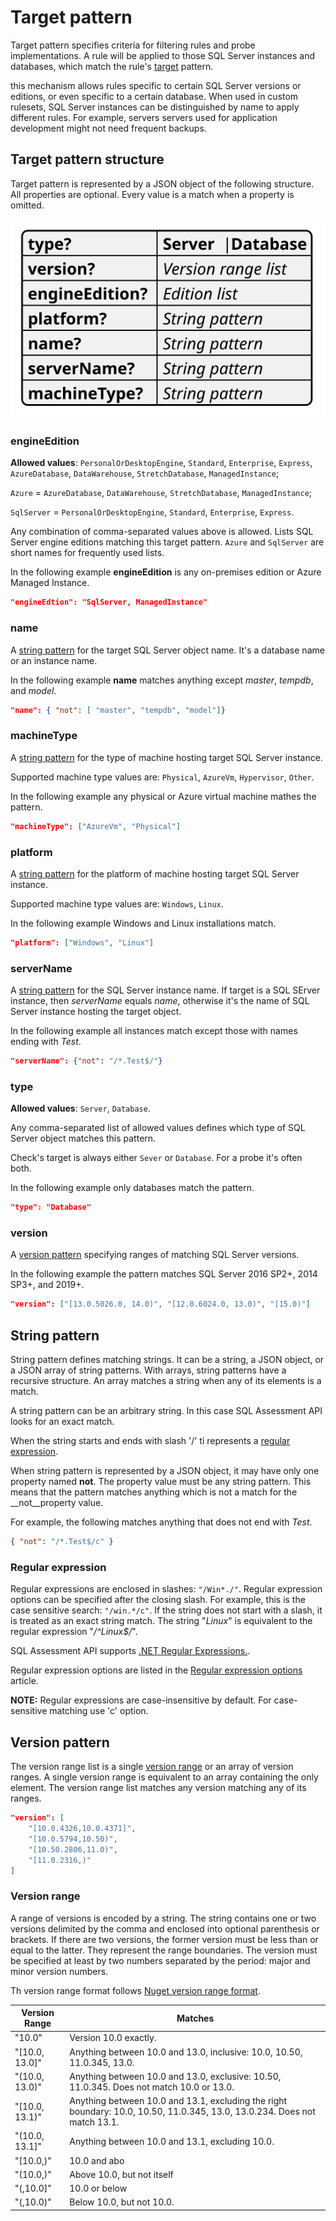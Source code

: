 # Target pattern

Target pattern specifies criteria for filtering rules and probe implementations. A rule will be applied to those SQL Server instances and databases, which match the rule's [target](./Rule.md#target) pattern.

this mechanism allows rules specific to certain SQL Server versions or editions, or even specific to a certain database. When used in custom rulesets, SQL Server instances can be distinguished by name to apply different rules. For example, servers servers used for application development might not need frequent backups.

## Target pattern structure

Target pattern is represented by a JSON object of the following structure. All properties are optional. Every value is a match when a property is omitted.

![Target pattern structure](./img/TargetPatternStructure.svg)

### engineEdition

__Allowed values__: `PersonalOrDesktopEngine`, `Standard`, `Enterprise`, `Express`, `AzureDatabase`, `DataWarehouse`, `StretchDatabase`, `ManagedInstance`;

`Azure` =  `AzureDatabase`, `DataWarehouse`, `StretchDatabase`, `ManagedInstance`;

`SqlServer` = `PersonalOrDesktopEngine`, `Standard`, `Enterprise`, `Express`.

Any combination of comma-separated values above is allowed. Lists SQL Server engine editions matching this target pattern. `Azure` and `SqlServer` are short names for frequently used lists.

In the following example __engineEdition__ is any on-premises edition or Azure Managed Instance.

```json
"engineEdtion": "SqlServer, ManagedInstance"
```

### name

A [string pattern](#string-pattern) for the target SQL
Server object name. It's a database name or an instance name.

In the following example __name__ matches anything except _master_, _tempdb_, and _model_.

```json
"name": { "not": [ "master", "tempdb", "model"]}
```

### machineType

A [string pattern](#string-pattern) for the type of machine hosting target SQL Server instance.

Supported machine type values are: `Physical`, `AzureVm`, `Hypervisor`, `Other`.

In the following example any physical or Azure virtual machine mathes the pattern.

```json
"machineType": ["AzureVm", "Physical"]
```

### platform

A [string pattern](#string-pattern) for the platform of machine hosting target SQL Server instance.

Supported machine type values are: `Windows`, `Linux`.

In the following example Windows and Linux installations match.

```json
"platform": ["Windows", "Linux"]
```

### serverName

A [string pattern](#string-pattern) for the SQL Server instance name. If target is a SQL SErver instance, then _serverName_ equals _name_, otherwise it's the name of SQL Server instance hosting the target object.

In the following example all instances match except those with names ending with _Test_.

```json
"serverName": {"not": "/*.Test$/"}
```

### type

__Allowed values__: `Server`, `Database`.

Any comma-separated list of allowed values defines which type of SQL Server object matches this pattern.

Check's target is always either `Sever` or `Database`. For a probe it's often both.

In the following example only databases match the pattern.

```json
"type": "Database"
```

### version

A [version pattern](#version-pattern) specifying ranges of matching SQL Server versions.

In the following example the pattern matches SQL Server 2016 SP2+, 2014 SP3+, and 2019+.

```json
"version": ["[13.0.5026.0, 14.0)", "[12.0.6024.0, 13.0)", "[15.0)"]
```

## String pattern

String pattern defines matching strings. It can be a string, a JSON object, or a JSON array of string patterns. With arrays, string patterns have a recursive structure. An array matches a string when any of its elements is a match.

A string pattern can be an arbitrary string. In this case SQL Assessment API looks for an exact match.

When the string starts and ends with slash '/' ti represents a [regular expression](#regular-expression).

When string pattern is represented by a JSON object, it may have only one property named __not__. The property value must be any string pattern. This means that the pattern matches anything which is not a match for the __not__property value.

For example, the following matches anything that does not end with _Test_.

```json
{ "not": "/*.Test$/c" }
```

### Regular expression

Regular expressions are enclosed in slashes: `"/Win*./"`. Regular expression options can be specified after the closing slash. For example, this is the case sensitive search: `"/win.*/c"`. If the string does not start with a slash, it is treated as an exact string match. The string "_Linux_" is equivalent to the regular expression "_/^Linux$/_".

SQL Assessment API supports [.NET Regular Expressions.](https://learn.microsoft.com/dotnet/standard/base-types/regular-expressions).

Regular expression options are listed in the [Regular expression options](https://learn.microsoft.com/dotnet/standard/base-types/regular-expression-options) article.

__NOTE:__ Regular expressions are case-insensitive by default. For case-sensitive matching use 'c' option.


## Version pattern

The version range list is a single [version range](#version-range) or an array of version ranges. A single version range is equivalent to an array containing the only element. The version range list matches any version matching any of its ranges.

```json
"version": [
    "[10.0.4326,10.0.4371]",
    "[10.0.5794,10.50)",
    "[10.50.2806,11.0)",
    "[11.0.2316,)"
]
```

### Version range

A range of versions is encoded by a string. The string contains one or two versions delimited by the comma and enclosed into optional parenthesis or brackets. If there are two versions, the former version must be less than or equal to the latter. They represent the range boundaries. The version must be specified at least by two numbers separated by the period: major and minor version numbers.

Th version range format follows [Nuget version range format](https://learn.microsoft.com/nuget/concepts/package-versioning#version-ranges).

|Version Range|Matches|
|-|-|
|"10.0"|Version 10.0 exactly.|
|"[10.0, 13.0]"|Anything between 10.0 and 13.0, inclusive: 10.0, 10.50, 11.0.345, 13.0.|
|"(10.0, 13.0)"|Anything between 10.0 and 13.0, exclusive: 10.50, 11.0.345. Does not match 10.0 or 13.0.|
|"[10.0, 13.1)"|Anything between 10.0 and 13.1, excluding the right boundary: 10.0, 10.50, 11.0.345, 13.0, 13.0.234. Does not match 13.1.|
|"(10.0, 13.1]"|Anything between 10.0 and 13.1, excluding 10.0.|
|"[10.0,)"|10.0 and abo|
|"(10.0,)"|Above 10.0, but not itself|
|"(,10.0]"|10.0 or below|
|"(,10.0)"|Below 10.0, but not 10.0.|
